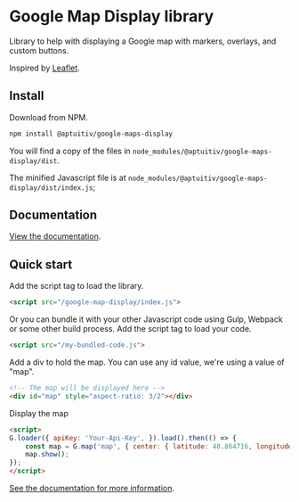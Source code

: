 # Google Map Display library

Library to help with displaying a Google map with markers, overlays, and custom buttons.

Inspired by [Leaflet](https://leafletjs.com/).

## Install

Download from NPM.

```bash
npm install @aptuitiv/google-maps-display
```

You will find a copy of the files in `node_modules/@aptuitiv/google-maps-display/dist`.

The minified Javascript file is at `node_modules/@aptuitiv/google-maps-display/dist/index.js`;

## Documentation

[View the documentation](https://aptuitiv.github.io/google-maps-display-docs/).

## Quick start

Add the script tag to load the library.

```html
<script src="/google-map-display/index.js">
```

Or you can bundle it with your other Javascript code using Gulp, Webpack or some other build process. Add the script tag to load your code.

```html
<script src="/my-bundled-code.js">
```

Add a div to hold the map. You can use any id value, we're using a value of "map".

```html
<!-- The map will be displayed here -->
<div id="map" style="aspect-ratio: 3/2"></div>
```

Display the map

```html
<script>
G.loader({ apiKey: 'Your-Api-Key', }).load().then(() => {
    const map = G.map('map', { center: { latitude: 48.864716, longitude: 2.3522 } });
    map.show();
});
</script>
```

[See the documentation for more information](https://aptuitiv.github.io/google-maps-display-docs).
